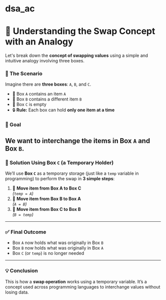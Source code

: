 # dsa_ac
# 🔄 Understanding the Swap Concept with an Analogy
Let's break down the **concept of swapping values** using a simple and intuitive analogy involving three boxes.
### 🧠 The Scenario
Imagine there are **three boxes**: `A`, `B`, and `C`.
- 🔹 Box `A` contains an item `A`
- 🔹 Box `B` contains a different item `B`
- 🔹 Box `C` is empty  
- 🔒 **Rule:** Each box can hold **only one item at a time**
### 🎯 Goal
We want to **interchange** the items in Box `A` and Box `B`.
---
### 🧰 Solution Using Box `C` (a Temporary Holder)
We’ll use **Box `C`** as a temporary storage (just like a `temp` variable in programming) to perform the swap in **3 simple steps**:
1. 🥇 **Move item from Box A to Box C**  
   _(`temp = A`)_
2. 🥈 **Move item from Box B to Box A**  
   _(`A = B`)_
3. 🥉 **Move item from Box C to Box B**  
   _(`B = temp`)_
---
### ✅ Final Outcome
- Box `A` now holds what was originally in Box `B`
- Box `B` now holds what was originally in Box `A`
- Box `C` (or `temp`) is no longer needed
---
### 💡 Conclusion
This is how a **swap operation** works using a temporary variable. It’s a concept used across programming languages to interchange values without losing data.

